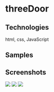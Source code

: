 # threeDoor

## Technologies
html, css, JavaScript

## Samples

## Screenshots
<img src="https://user-images.githubusercontent.com/48890162/87185734-46740100-c2b8-11ea-9245-94dbf756d756.png">
<img src="https://user-images.githubusercontent.com/48890162/87185738-47a52e00-c2b8-11ea-8580-58e7cc69cc4c.png">
<img src="https://user-images.githubusercontent.com/48890162/87185741-48d65b00-c2b8-11ea-9afc-e2f85ba810a4.png">
